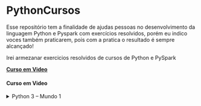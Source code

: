 # PythonCursos
Esse repositório tem a finalidade de ajudas pessoas no desenvolvimento da linguagem Python e Pyspark com exercícios resolvidos, porém eu indico voces também praticarem, pois com a pratica o resultado é sempre alcançado!

Irei armezanar exercicios resolvidos de cursos de Python e PySpark 

**[Curso em Video](https://www.cursoemvideo.com/)**

<h4 align="left">
  Curso em Video
</h4>


<details>
  <summary>Python 3 – Mundo 1</summary>
  
   * [Aula 01 - Seja um Programador](Aula/) 
  
   * [Aula 02 - Para que Serve Python](Aula/) 
  
   * [Aula 03 - Instalando Python3 e o IDLE](Aula/)  
  
   * [Aula 04 - Primeiros comandos em Python3](Aula/)  
  
   * [Aula 05 - Instalando PyCharm e Qpython](Aula/ex001.py)  
    * [Exercicio 01 - Deixando tudo pronto](PythonExercicios/desafio001.py)  
    * [Exercicio 02 - Respodendo ao Usuario](PythonExercicios/desafio001.py)
  
   * [Aula 06 - Tipos Primitivos](Aula/ex002.py)    
    * [Exercicio 03 - Somando dois números](PythonExercicios/desafio001.py)  
    * [Exercicio 04 - Dissecando uma Variavel](PythonExercicios/ex004.py)
 </details>
